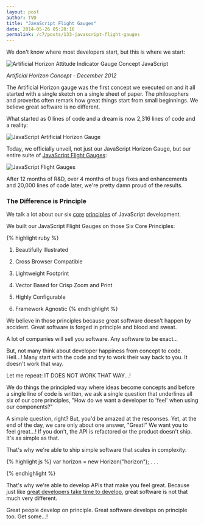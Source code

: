 ```yaml
---
layout: post
author: TVD
title: "JavaScript Flight Gauges"
date: 2014-05-26 05:20:16
permalink: /c7/posts/133-javascript-flight-gauges
---
```


We don't know where most developers start, but this is where we start:

<img src="https://techoctave.com/c7/static/artificial_horizon_gauge.png" alt="Artificial Horizon Attitude Indicator Gauge Concept JavaScript"/>

*Artificial Horizon Concept - December 2012*

The Artificial Horizon gauge was the first concept we executed on and it all started with a single sketch on a single sheet of paper. The philosophers and proverbs often remark how great things start from small beginnings. We believe great software is no different.

What started as 0 lines of code and a dream is now 2,316 lines of code and a reality:

<img src="https://techoctave.com/images/artificial-horizon-attitude-indicator.png" alt="JavaScript Artificial Horizon Gauge"/>

Today, we officially unveil, not just our JavaScript Horizon Gauge, but our entire suite of [JavaScript Flight Gauges][1]:

<img src="https://techoctave.com/images/flight_gauges_six.png" alt="JavaScript Flight Gauges"/>

After 12 months of R&D, over 4 months of bugs fixes and enhancements and 20,000 lines of code later, we're pretty damn proud of the results.

### The Difference is Principle

We talk a lot about our six [core][2] [principles][3] of JavaScript development.

We built our JavaScript Flight Gauges on those Six Core Principles:

{% highlight ruby %}
1. Beautifully Illustrated

2. Cross Browser Compatible

3. Lightweight Footprint

4. Vector Based for Crisp Zoom and Print

5. Highly Configurable

6. Framework Agnostic
{% endhighlight %}

We believe in those principles because great software doesn't happen by accident. Great software is forged in principle and blood and sweat. 

A lot of companies will sell you software. Any software to be exact...

But, not many think about developer happiness from concept to code. Hell...! Many start with the code and try to work their way back to you. It doesn't work that way.

Let me repeat: IT DOES NOT WORK THAT WAY...!

We do things the principled way where ideas become concepts and before a single line of code is written, we ask a single question that underlines all six of our core principles, "How do we want a developer to 'feel' when using our components?"

A simple question, right? But, you'd be amazed at the responses. Yet, at the end of the day, we care only about one answer, "Great!" We want you to feel great...! If you don't, the API is refactored or the product doesn't ship. It's as simple as that.

That's why we're able to ship simple software that scales in complexity:

{% highlight js %}
var horizon = new Horizon("horizon");
. . .
<div id="horizon"></div>
{% endhighlight %}

That's why we're able to develop APIs that make you feel great. Because just like [great developers take time to develop][4], great software is not that much very different.

Great people develop on principle. Great software develops on principle too. Get some...!


  [1]: http://techoctave.com/simulation
  [2]: https://techoctave.com/c7/posts/17-jquery-dashboard-gauges-using-raphael-xhtml-and-css
  [3]: https://techoctave.com/c7/posts/66-beautiful-cross-browser-javascript-dashboard-charts
  [4]: https://techoctave.com/c7/posts/57-hustle-and-code
